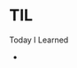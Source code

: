 # TIL
Today I Learned
- [Software Engineering]: https://github.com/chansooo/TIL/tree/main/SoftwareEngineering